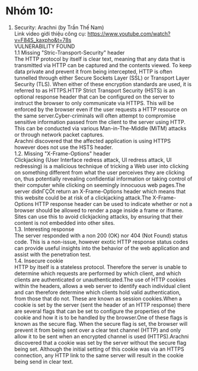 
# Nhóm 10:
1. Security: Arachni (by Trần Thế Nam)</br>
Link video giới thiệu công cụ: https://www.youtube.com/watch?v=F84S_kaxpho&t=78s</br>
VULNERABILITY FOUND</br>
1.1 Missing "Stric-Transport-Security" header</br>
	The HTTP protocol by itself is clear text, meaning that any data that is transmitted via HTTP can be captured and the contents viewed. To keep data private and prevent it from being intercepted, HTTP is often tunnelled through either Secure Sockets Layer (SSL) or Transport Layer Security (TLS). When either of these encryption standards are used, it is referred to as HTTPS.HTTP Strict Transport Security (HSTS) is an optional response header that can be configured on the server to instruct the browser to only communicate via HTTPS. This will be enforced by the browser even if the user requests a HTTP resource on the same server.Cyber-criminals will often attempt to compromise sensitive information passed from the client to the server using HTTP. This can be conducted via various Man-in-The-Middle (MiTM) attacks or through network packet captures.</br>
	Arachni discovered that the affected application is using HTTPS however does not use the HSTS header.</br>
1.2. Missing "X-Frame-Options" header</br>
	Clickjacking (User Interface redress attack, UI redress attack, UI redressing) is a malicious technique of tricking a Web user into clicking on something different from what the user perceives they are clicking on, thus potentially revealing confidential information or taking control of their computer while clicking on seemingly innocuous web pages.The server didnΓÇÖt return an X-Frame-Options header which means that this website could be at risk of a clickjacking attack.The X-Frame-Options HTTP response header can be used to indicate whether or not a browser should be allowed to render a page inside a frame or iframe. Sites can use this to avoid clickjacking attacks, by ensuring that their content is not embedded into other sites.</br>
1.3. Interesting response</br>
	The server responded with a non 200 (OK) nor 404 (Not Found) status code. This is a non-issue, however exotic HTTP response status codes can provide useful insights into the behavior of the web application and assist with the penetration test.</br>
1.4. Insecure cookie</br>
	HTTP by itself is a stateless protocol. Therefore the server is unable to determine which requests are performed by which client, and which clients are authenticated or unauthenticated.The use of HTTP cookies within the headers, allows a web server to identify each individual client and can therefore determine which clients hold valid authentication, from those that do not. These are known as session cookies.When a cookie is set by the server (sent the header of an HTTP response) there are several flags that can be set to configure the properties of the cookie and how it is to be handled by the browser.One of these flags is known as the secure flag. When the secure flag is set, the browser will prevent it from being sent over a clear text channel (HTTP) and only allow it to be sent when an encrypted channel is used (HTTPS).Arachni discovered that a cookie was set by the server without the secure flag being set. Although the initial setting of this cookie was via an HTTPS connection, any HTTP link to the same server will result in the cookie being send in clear text.</br>

